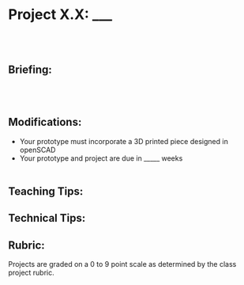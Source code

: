 # Project X.X: ___
<br><br>

## Briefing:
<br><br>

## Modifications: 
- Your prototype must incorporate a 3D printed piece designed in openSCAD
- Your prototype and project are due in _____ weeks
<br><br>

## Teaching Tips:

## Technical Tips:

## Rubric:
Projects are graded on a 0 to 9 point scale as determined by the class project rubric.
